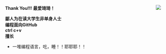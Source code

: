 **Thank You!!!**
<img align="right" src="https://github-readme-stats.vercel.app/api?username=QiQiyydss&show_icons=true&icon_color=CE1D2D&text_color=718096&bg_color=ffffff&hide_title=false" />
**最爱琦琦！**

**鄙人为在读大学生非单身人士  
编程面向GitHub  
ctrl c+v**  
**擅长**  
* 一堆编程语言，吃，睡！！耶耶耶！！




<!---
QiQiyydss/QiQiyydss is a ✨ special ✨ repository because its `README.md` (this file) appears on your GitHub profile.
You can click the Preview link to take a look at your changes.
--->
